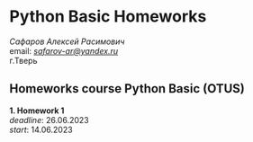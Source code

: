 # Python Basic Homeworks
*Сафаров Алексей Расимович*  
email: *safarov-ar@yandex.ru*  
г.Тверь

## Homeworks course Python Basic (OTUS)

**1. Homework 1**  
*deadline*: 26.06.2023  
*start*: 14.06.2023  

